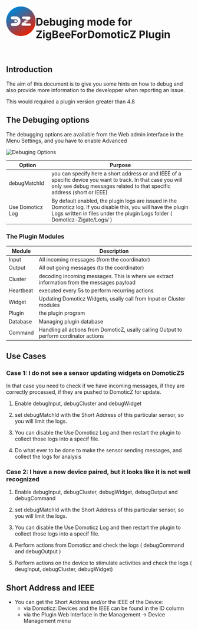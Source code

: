<a href="Home.md"><img align="left" width="80" height="80" src="../Images/logo_Z4D.png" alt="Logo"></a>

# Debuging mode for ZigBeeForDomoticZ Plugin

</br>

## Introduction

The aim of this document is to give you some hints on how to debug and also provide more information to the developper when reporting an issue.

This would required a plugin version greater than 4.8


## The Debuging options

The debugging options are available from the Web admin interface in the Menu Settings, and you have to enable Advanced

![Debuging Options](../Images/debugingOptions.png)

| Option | Purpose |
| ------- | -------- |
| debugMatchId | you can specify here a short address or and IEEE of a specific device you want to track. In that case you will only see debug messages related to that specific address (short or IEEE) |
| Use Domoticz Log | By default enabled, the plugin logs are issued in the Domoticz log. If you disable this, you will have the plugin Logs written in files under the plugin Logs folder ( Domoticz-Zigate/Logs/ ) |

### The Plugin Modules

| Module | Description |
| ------ | ----------- |
| Input  | All incoming messages (from the coordinator) |
| Output | All out going messages (to the coordinator) |
| Cluster | decoding incoming messages. This is where we extract information from the messages payload |
| Heartbeat | executed every 5s to perform recurring actions |
| Widget | Updating Domoticz Widgets, usally call from Input or Cluster modules |
| Plugin | the plugin program |
| Database | Managing plugin database |
| Command | Handling all actions from DomoticZ, usally calling Output to perform cordinator actions |


## Use Cases

### Case 1: I do not see a sensor updating widgets on DomoticZS

In that case you need to check if we have incoming messages, if they are correctly processed, if they are pushed to DomoticZ for update.

1. Enable debugInput, debugCluster and debugWidget
1. set debugMatchId with the Short Address of this particular sensor, so you will limit the logs.
1. You can disable the Use Domoticz Log and then restart the plugin to collect those logs into a specif file.

1. Do what ever to be done to make the sensor sending messages, and collect the logs for analysis


### Case 2: I have a new device paired, but it looks like it is not well recognized

1. Enable debugInput, debugCluster, debugWidget, debugOutput and debugCommand
1. set debugMatchId with the Short Address of this particular sensor, so you will limit the logs.
1. You can disable the Use Domoticz Log and then restart the plugin to collect those logs into a specif file.

1. Perform actions from Domoticz and check the logs ( debugCommand and debugOutput )
1. Perform actions on the device to stimulate activities and check the logs ( deugInput, debugCluster, debugWidget)




## Short Address and IEEE

* You can get the Short Address and/or the IEEE of the Device:
  * via Domoticz: Devices and the IEEE can be found in the ID column
  * via the Plugin Web Interface in the Management -> Device Management menu

